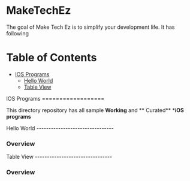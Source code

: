 MakeTechEz
==========

The goal of Make Tech Ez is to simplify your development life. It has following

Table of Contents
=================

- [IOS Programs](#ios_programming)
  - [Hello World](#hello_world)
  - [Table View](#table_view)

<a name="ios_programming" />
IOS Programs
==================

This directory repository has all sample **Working** and ** Curated** ***iOS programs**

<a name="hello_world" />
Hello World
--------------------------------

### Overview 

<a name="table_view" />
Table View
--------------------------------

### Overview 
